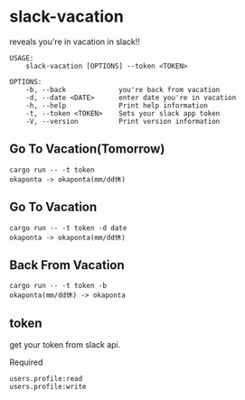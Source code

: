 # slack-vacation

reveals you're in vacation in slack!!

```
USAGE:
    slack-vacation [OPTIONS] --token <TOKEN>

OPTIONS:
    -b, --back             you're back from vacation
    -d, --date <DATE>      enter date you're in vacation
    -h, --help             Print help information
    -t, --token <TOKEN>    Sets your slack app token
    -V, --version          Print version information
```

## Go To Vacation(Tomorrow)

```
cargo run -- -t token
okaponta -> okaponta(mm/dd休)
```

## Go To Vacation

```
cargo run -- -t token -d date
okaponta -> okaponta(mm/dd休)
```

## Back From Vacation

```
cargo run -- -t token -b
okaponta(mm/dd休) -> okaponta
```

## token

get your token from slack api.

Required
```
users.profile:read
users.profile:write
```
